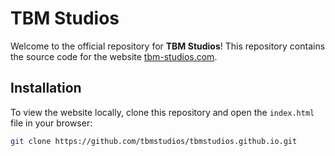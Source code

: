 # TBM Studios

Welcome to the official repository for **TBM Studios**! This repository contains the source code for the website [tbm-studios.com](http://tbm-studios.com/).

## Installation

To view the website locally, clone this repository and open the `index.html` file in your browser:

```bash
git clone https://github.com/tbmstudios/tbmstudios.github.io.git
